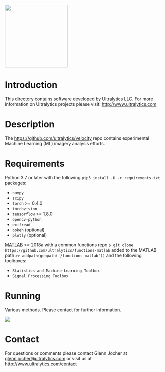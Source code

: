 <img src="https://storage.googleapis.com/ultralytics/logo/logoname1000.png" width="200">

# Introduction
This directory contains software developed by Ultralytics LLC. For more information on Ultralytics projects please visit:
http://www.ultralytics.com  

# Description
The https://github.com/ultralytics/velocity repo contains experimental Machine Learning (ML) imagery analysis efforts.

# Requirements
Python 3.7 or later with the following `pip3 install -U -r requirements.txt` packages:  

- `numpy`
- `scipy`
- `torch` >= 0.4.0
- `torchvision`
- `tensorflow` >= 1.8.0
- `opencv-python`
- `exifread`
- `bokeh` (optional)
- `plotly` (optional)

[MATLAB](https://www.mathworks.com/products/matlab.html) >= 2018a with a common functions repo `$ git clone https://github.com/ultralytics/functions-matlab` added to the MATLAB path `>> addpath(genpath('/functions-matlab'))` and the following toolboxes:

- `Statistics and Machine Learning Toolbox`
- `Signal Processing Toolbox`

# Running
Various methods. Please contact for further information.

<img src="https://github.com/ultralytics/velocity/blob/master/results.jpg"> 

# Contact
For questions or comments please contact Glenn Jocher at glenn.jocher@ultralytics.com or visit us at http://www.ultralytics.com/contact
